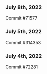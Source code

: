 ### July 8th, 2022

Commit #71577

### July 5th, 2022

Commit #314353


### July 4th, 2022

Commit #72281
